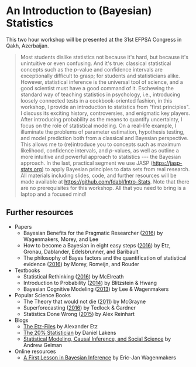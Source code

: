 # An Introduction to (Bayesian) Statistics

This two hour workshop will be presented at the 31st EFPSA Congress in Qakh, Azerbaijan.

> Most students dislike statistics not because it's hard, but because it's unintuitive or even confusing. And it's true: classical statistical concepts such as the *p*-value and confidence intervals are exceptionally difficult to grasp; for students and statisticians alike. However, statistical inference is the universal tool of science, and a good scientist must have a good command of it. Eschewing the standard way of teaching statistics in psychology, i.e., introducing loosely connected tests in a cookbook-oriented fashion, in this workshop, I provide an introduction to statistics from "first principles". I discuss its exciting history, controversies, and enigmatic key players. After introducing probability as the means to quantify uncertainty, I focus on the role of statistical modeling. On a real-life example, I illuminate the problems of parameter estimation, hypothesis testing, and model prediction both from a classical and Bayesian perspective. This allows me to (re)introduce you to concepts such as maximum likelihood, confidence intervals, and *p*-values, as well as outline a more intuitive and powerful approach to statistics --- the Bayesian approach. In the last, practical segment we use JASP (https://jasp-stats.org) to apply Bayesian principles to data sets from real research. All materials including slides, code, and further resources will be made available at https://github.com/fdabl/Intro-Stats. Note that there are no prerequisites for this workshop. All that you need to bring is a laptop and a focused mind!

## Further resources
- Papers
    - Bayesian Benefits for the Pragmatic Researcher ([2016](http://journals.sagepub.com/doi/pdf/10.1177/0963721416643289)) by Wagenmakers, Morey, and Lee
    - How to become a Bayesian in eight easy steps ([2016](https://osf.io/8wkpd/)) by Etz, Gronau, Dablander, Edelsbrunner, and Baribault
    - The philosophy of Bayes factors and the quantification of statistical evidence ([2016](https://www.sciencedirect.com/science/article/pii/S0022249615000723)) by Morey, Romeijn, and Rouder
- Textbooks
    - Statistical Rethinking ([2016](http://andrewgelman.com/2016/01/15/mcelreaths-statistial-rethinking-a-bayesian-course-with-examples-in-r-and-stan/)) by McElreath
    - Introduction to Probability ([2014](https://www.crcpress.com/Introduction-to-Probability/Blitzstein-Hwang/p/book/9781466575578)) by Blitzstein & Hwang
    - Bayesian Cognitive Modeling ([2013](https://bayesmodels.com/)) by Lee & Wagenmakers
- Popular Science Books
    - The Theory that would not die ([2011](http://www.mcgrayne.com/the_theory_that_would_not_die__how_bayes__rule_cracked_the_enigma_code__hunted_d_107493.htm)) by McGrayne
    - Superforecasting ([2016](https://www.goodreads.com/book/show/23995360-superforecasting)) by Tedlock & Gardner
    - Statistics Done Wrong ([2015](https://www.statisticsdonewrong.com/)) by Alex Reinhart
- Blogs
    - [The Etz-Files](https://alexanderetz.com/) by Alexander Etz
    - [The 20% Statistician](https://daniellakens.blogspot.de/) by Daniel Lakens
    - [Statistical Modeling, Causal Inference, and Social Science](http://andrewgelman.com/) by Andrew Gelman
- Online resources
    - [A First Lesson in Bayesian Inference](http://87.106.45.173:3838/felix/BayesLessons/BayesianLesson1.Rmd) by Eric-Jan Wagenmakers